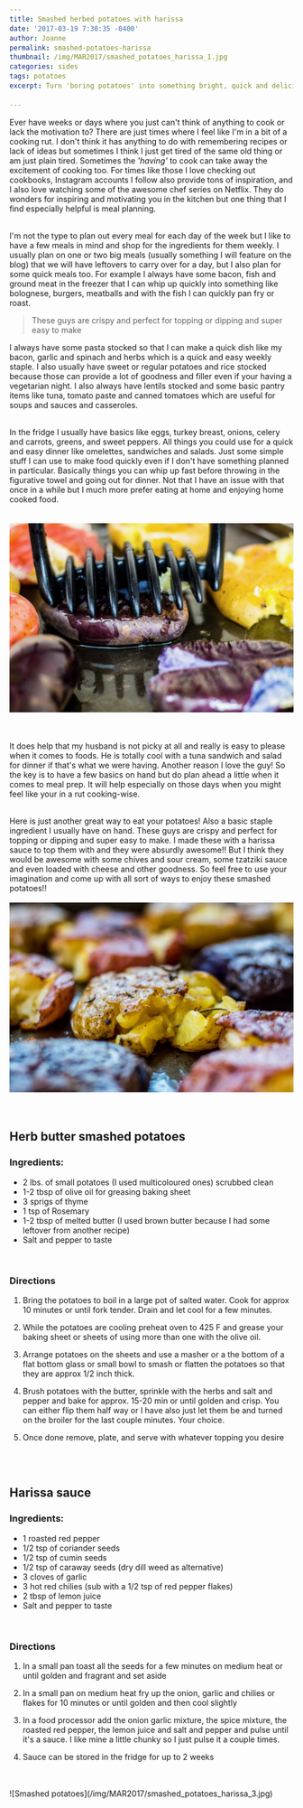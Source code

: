 ```yaml
---
title: Smashed herbed potatoes with harissa
date: '2017-03-19 7:30:35 -0400'
author: Joanne
permalink: smashed-potatoes-harissa
thumbnail: /img/MAR2017/smashed_potatoes_harissa_1.jpg
categories: sides
tags: potatoes
excerpt: Turn 'boring potatoes' into something bright, quick and delicious

---
```


Ever have weeks or days where you just can't think of anything to cook or lack the motivation to? There are just times where I feel like I'm in a bit of a cooking rut.  I don't think it has anything to do with remembering recipes or lack of ideas but sometimes I think I just get tired of the same old thing or am just plain tired. Sometimes the *'having'* to cook can take away the excitement of cooking too.  For times like those I love checking out cookbooks, Instagram accounts I follow also provide tons of inspiration, and I also love watching some of the awesome chef series on Netflix.  They do wonders for inspiring and motivating you in the kitchen but one thing that I find especially helpful is meal planning.   
<br>

I'm not the type to plan out every meal for each day of the week but I like to have a few meals in mind and shop for the ingredients for them weekly.  I usually plan on one or  two big meals (usually something I will feature on the blog) that we will have leftovers to carry over for a day,  but I also plan for some quick meals too.  For example I always have some bacon, fish and ground meat in the freezer that I can whip up quickly into something like bolognese, burgers, meatballs and with the fish I can quickly pan fry or roast.  

> These guys are crispy and perfect for topping or dipping and super easy to make

I always have some pasta stocked so that I can make a quick dish like my bacon, garlic and spinach and herbs which is a quick and easy weekly staple. I also usually have sweet or regular potatoes and rice stocked  because those can provide a lot of goodness and filler even if your having a vegetarian night.  I also always have lentils stocked and some basic pantry items like tuna, tomato paste and canned tomatoes which are useful for soups and sauces and casseroles.
<br>
<br>

In the fridge I usually have basics like eggs, turkey breast, onions, celery and carrots, greens, and sweet peppers. All things you could use for a quick and easy dinner like omelettes, sandwiches and salads. Just some simple stuff I can use to make food quickly even if I don't have something planned in particular.  Basically things you can whip up fast before throwing in the figurative towel and going out for dinner. Not that I have an issue with that once in a while but I much more prefer eating at home and enjoying home cooked food.  
<br>
<br>
![Smashed potatoes](/img/MAR2017/smashed_potatoes_harissa_2.jpg)  
<br>
<br>

It does help that my husband is not picky at all and really is easy to please when it comes to foods.  He is totally cool with a tuna sandwich and salad for dinner if that's what we were having.  Another reason I love the guy!  So the key is to have a few basics on hand but do plan ahead a little when it comes to meal prep. It will help especially on those days when you might feel like your in a rut cooking-wise.
<br>
<br>

Here is just another great way to eat your potatoes! Also a basic staple ingredient I usually have on hand.  These guys are crispy and perfect for topping or dipping and super easy to make.  I made these with a harissa sauce to top them with and they were absurdly awesome!! But I think they would be awesome with some chives and sour cream, some tzatziki sauce and even loaded with cheese and other goodness.  So feel free to use your imagination and come up with all sort of ways to enjoy these smashed potatoes!!
<br>
<br>
![Smashed potatoes](/img/MAR2017/smashed_potatoes_harissa_4.jpg)  
<br>
<br>

## Herb butter smashed potatoes

### Ingredients:

* 2 lbs. of small potatoes (I used multicoloured ones) scrubbed clean
* 1-2 tbsp of olive oil for greasing baking sheet
* 3 sprigs of thyme
* 1 tsp of Rosemary
* 1-2 tbsp of melted butter (I used brown butter because I had some leftover from another recipe)
* Salt and pepper to taste
<br>

### Directions

1. Bring the potatoes to boil in a large pot of salted water. Cook for approx 10 minutes or until fork tender. Drain and let cool for a few minutes.

1. While the potatoes are cooling preheat oven to 425 F and grease your baking sheet or sheets of using more than one with the olive oil.  

1. Arrange potatoes on the sheets and use a masher or a the bottom of a flat bottom glass or small bowl to smash or flatten the potatoes so that they are approx 1/2 inch thick.

1. Brush potatoes with the butter, sprinkle with the herbs and salt and pepper and bake for approx. 15-20 min or until golden and crisp.  You can either flip them half way or I have also just let them be and turned on the broiler for the last couple minutes.  Your choice.

1. Once done remove, plate, and serve with whatever topping you desire
<br>
<br>

## Harissa sauce

### Ingredients:

* 1 roasted red pepper
* 1/2 tsp of coriander seeds
* 1/2 tsp of cumin seeds
* 1/2 tsp of caraway seeds (dry dill weed as alternative)
* 3 cloves of garlic
* 3 hot red chilies (sub with a 1/2 tsp of red pepper flakes)
* 2 tbsp of lemon juice
* Salt and pepper to taste
<br>

### Directions

1. In a small pan toast all the seeds for a few minutes on medium heat or until golden and fragrant and set aside

1. In a small pan on medium heat fry up the onion, garlic and chilies or flakes for 10 minutes or until golden and then cool slightly

1. In a food processor add the onion garlic mixture, the spice mixture, the roasted red pepper, the lemon juice and salt and pepper and pulse until it's a sauce.  I like mine a little chunky so I just pulse it a couple times.  

1. Sauce can be stored in the fridge for up to 2 weeks  

<br>
<br>
![Smashed potatoes](/img/MAR2017/smashed_potatoes_harissa_3.jpg)

